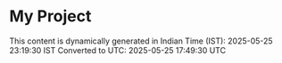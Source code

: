 # My Project

This content is dynamically generated in Indian Time (IST): 2025-05-25 23:19:30 IST
Converted to UTC: 2025-05-25 17:49:30 UTC
